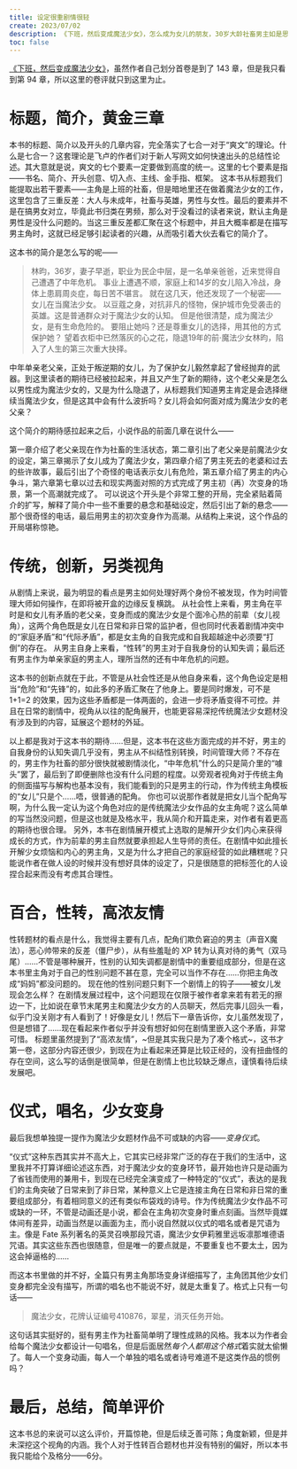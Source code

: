 ```yaml
---
title: 设定很重剧情很轻
create: 2023/07/02
description: 《下班，然后变成魔法少女》，怎么成为女儿的朋友，30岁大龄社畜男主如是思考着。
toc: false
---
```


[《下班，然后变成魔法少女》](https://www.qidian.com/book/1036077914/)，虽然作者自己划分首卷是到了 143 章，但是我只看到第 94 章，所以这里的卷评就只到这里为止。

# 标题，简介，黄金三章

本书的标题、简介以及开头的几章内容，完全落实了七合一对于“爽文”的理论。什么是七合一？这套理论是飞卢的作者们对于新人写网文如何快速出头的总结性论述。其大意就是说，爽文的七个要素一定要做到高度的统一。这里的七个要素是指——书名、简介、开头创意、切入点、主线、金手指、框架。
这本书从标题我们能提取出若干要素——主角是上班的社畜，但是暗地里还在做着魔法少女的工作，这里包含了三重反差：大人与未成年，社畜与英雄，男性与女性。最后的要素并不是在搞男女对立，毕竟此书归类在男频，那么对于没看过的读者来说，默认主角是男性是没什么问题的。当这三重反差都汇聚在这个标题中，并且大概率都是在描写男主角时，这就已经足够引起读者的兴趣，从而吸引着大伙去看它的简介了。

这本书的简介是怎么写的呢——

> 林昀，36岁，妻子早逝，职业为民企中层，是一名单亲爸爸，近来觉得自己遭遇了中年危机。
> 事业上遭遇不顺，家庭上和14岁的女儿陷入冷战，身体上患肩周炎症，每日苦不堪言。
> 就在这几天，他还发现了一个秘密——女儿在当魔法少女。
> 以豆蔻之身，对抗非凡的怪物，保护城市免受袭击的英雄。这是普通群众对于魔法少女的认知。
> 但是他很清楚，成为魔法少女，是有生命危险的。
> 要阻止她吗？还是尊重女儿的选择，用其他的方式保护她？
> 望着衣柜中已然落灰的心之花，隐退19年的前·魔法少女林昀，陷入了人生的第三次重大抉择。

中年单亲老父亲，正处于叛逆期的女儿，为了保护女儿毅然拿起了曾经抛弃的武器。到这里读者的期待已经被拉起来，并且又产生了新的期待，这个老父亲是怎么以男性成为魔法少女的，又是为什么隐退了，从标题我们知道男主肯定是会选择继续当魔法少女，但是这其中会有什么波折吗？女儿将会如何面对成为魔法少女的老父亲？

这个简介的期待感拉起来之后，小说作品的前面几章在说什么——

第一章介绍了老父亲现在作为社畜的生活状态，第二章引出了老父亲是前魔法少女的设定，第三章揭示了女儿成为了魔法少女，第四章介绍了男主死去的老婆和过去的些许故事，最后引出了个奇怪的电话表示女儿有危险，第五章介绍了男主的内心争斗，第六章第七章以过去和现实两面对照的方式完成了男主初（再）次变身的场景，第一个高潮就完成了。
可以说这个开头是个非常工整的开局，完全紧贴着简介的扩写，解释了简介中一些不重要的悬念和基础设定，然后引出了新的悬念——那个很奇怪的电话，最后用男主的初次变身作为高潮。从结构上来说，这个作品的开局堪称惊艳。

# 传统，创新，另类视角

从剧情上来说，最为明显的看点是男主如何处理好两个身份不被发现，作为时间管理大师如何操作，在即将被开盒的边缘反复横跳。
从社会性上来看，男主角在平时是和女儿有矛盾的老父亲，变身而成的魔法少女是个面冷心热的前辈（女儿视角），这两个角色既是女儿在日常和非日常的监护者，但也同时代表着剧情冲突中的“家庭矛盾”和“代际矛盾”，都是女主角的自我完成和自我超越途中必须要“打倒”的存在。
从男主自身上来看，“性转”的男主对于自我身份的认知失调；最后还有男主作为单亲家庭的男主人，理所当然的还有中年危机的问题。

这本书的创新点就在于此，不管是从社会性还是从他自身来看，这个角色设定是相当“危险”和“先锋”的，如此多的矛盾汇聚在了他身上。要是同时爆发，可不是 1+1=2 的效果，因为这些矛盾都是一体两面的，会进一步将矛盾变得不可控。并且在日常的剧情中，视角从以往的配角展开，也能更容易深挖传统魔法少女题材没有涉及到的内容，延展这个题材的外延。

以上都是我对于这本书的期待……但是，这本书在这些方面完成的并不好，男主的自我身份的认知失调几乎没有，男主从不纠结性别转换，时间管理大师？不存在的，男主作为社畜的部分很快就被剧情淡化，“中年危机”什么的只是简介里的“噱头”罢了，最后到了即便删除也没有什么问题的程度。以旁观者视角对于传统主角的侧面描写与解构也基本没有，我们能看到的只是男主的行动，作为传统主角模板的“女儿”只是个……唔，很普通的配角。
你也可以说那作者就是把女儿当个配角写啊，为什么我一定认为这个角色对应的是传统魔法少女作品的女主角呢？这么简单的写当然没问题，但是这也就是及格水平，我从简介和开篇走来，对作者有着更高的期待也很合理。
另外，本书在剧情展开模式上选取的是解开少女们内心来获得成长的方式，作为前辈的男主自然就要承担起人生导师的责任。在剧情中如此擅长开解少女烦恼和内心的男主角，又是为什么才把自己的家庭经营的如此糟糕呢？只能说作者在做人设的时候并没有想好具体的设定了，只是很随意的把标签化的人设捏合起来而没有考虑其合理性。

# 百合，性转，高浓友情

性转题材的看点是什么，我觉得主要有几点，配角们欺负窘迫的男主（声音X魔法），恶心帅带来的反差（僵尸步），从有些羞耻的 XP 转为认真对待的勇气（双马尾）……不管是哪种展开，性别的认知失调都是剧情中的重要组成部分，但是在这本书里主角对于自己的性别问题不甚在意，完全可以当作不存在……你把主角改成“妈妈”都没问题的。
现在他的性别问题只剩下一个剧情上的钩子——被女儿发现会怎么样？
在剧情发展过程中，这个问题现在仅限于被作者拿来若有若无的擦边一下，比如说在章节末尾男主和魔法少女方的人员聊天，然后完事儿回头一看，似乎门没关刚才有人看到了！好像是女儿！然后下一章告诉你，女儿虽然发现了，但是想错了……现在看起来作者似乎并没有想好如何在剧情里嵌入这个矛盾，非常可惜。
标题里虽然提到了“高浓友情”，~但是其实我只是为了凑个格式~，这书才第一卷，这部分内容还很少，到现在为止看起来还算是比较正经的，没有扭曲怪的存在空间，这么写的话倒是很简单，但是在剧情上也比较缺乏爆点，谨慎看待后续发展吧。

# 仪式，唱名，少女变身

最后我想单独提一提作为魔法少女题材作品不可或缺的内容——*变身仪式*。

“仪式”这种东西其实并不高大上，它其实已经非常广泛的存在于我们的生活中，这里我并不打算详细论述这东西，对于魔法少女的变身环节，最开始也许只是动画为了省钱而使用的兼用卡，到现在已经完全演变成了一种特定的“仪式”，表达的是我们的主角突破了日常来到了非日常，某种意义上它是连接主角在日常和非日常的重要组成部分，有着相同意义的还有类似布袋戏的诗号。作为传统魔法少女作品不可或缺的一环，不管是动画还是小说，都会在主角初次变身时重点刻画。当然毕竟媒体间有差异，动画当然是以画面为主，而小说自然就以仪式的唱名或者是咒语为主。像是 Fate 系列著名的英灵召唤那段咒语，魔法少女伊莉雅里远坂凛那堆德语咒语。其实这些东西也很随意，但是唯一的要点就是，不要重复也不要太土，因为这会掉逼格的……

而这本书里做的并不好，全篇只有男主角那场变身详细描写了，主角团其他少女们变身都完全没有描写，所谓的唱名也不能说不好，就是太重复了。格式上只有一句话——

> 魔法少女，花牌认证编号410876，翠星，消灭任务开始。

这句话其实挺好的，挺有男主作为社畜简单明了理性成熟的风格。我本以为作者会给每个魔法少女都设计一句唱名，但是后面居然*每个人都用这个格式*着实就太偷懒了。每人一个变身动画，每人一个单独的唱名或者诗号难道不是这类作品的惯例吗？

# 最后，总结，简单评价

这本书总的来说可以这么评价，开篇惊艳，但是后续乏善可陈；角度新颖，但是并未深挖这个视角的内涵。我个人对于性转百合题材也并没有特别的偏好，所以本书我只能给个及格分——6分。
